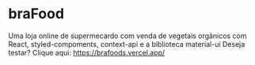 # braFood
Uma loja online de supermecardo com venda de vegetais orgânicos com React, styled-compoments, context-api e  a biblioteca material-ui
Deseja testar? Clique aqui: https://brafoods.vercel.app/
